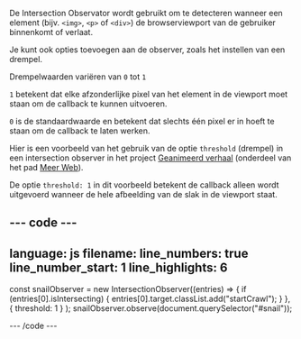 De Intersection Observator wordt gebruikt om te detecteren wanneer een element (bijv. `<img>`, `<p>` of `<div>`) de browserviewport van de gebruiker binnenkomt of verlaat.

Je kunt ook opties toevoegen aan de observer, zoals het instellen van een drempel.

Drempelwaarden variëren van `0` tot `1`

`1` betekent dat elke afzonderlijke pixel van het element in de viewport moet staan om de callback te kunnen uitvoeren.

`0` is de standaardwaarde en betekent dat slechts één pixel er in hoeft te staan om de callback te laten werken.

Hier is een voorbeeld van het gebruik van de optie `threshold` (drempel) in een intersection observer in het project [Geanimeerd verhaal](https://projects.raspberrypi.org/nl-NL/projects/animated-story) (onderdeel van het pad [Meer Web](https://projects.raspberrypi.org/nl-NL/raspberrypi/more-web)).

De optie `threshold: 1` in dit voorbeeld betekent de callback alleen wordt uitgevoerd wanneer de hele afbeelding van de slak in de viewport staat.

## --- code ---

language: js
filename:
line_numbers: true
line_number_start: 1
line_highlights: 6
-------------------------------------------------------

const snailObserver = new IntersectionObserver((entries) => {
if (entries[0].isIntersecting) {
entries[0].target.classList.add("startCrawl");
}
},
{ threshold: 1 }
);
snailObserver.observe(document.querySelector("#snail"));

\--- /code ---
